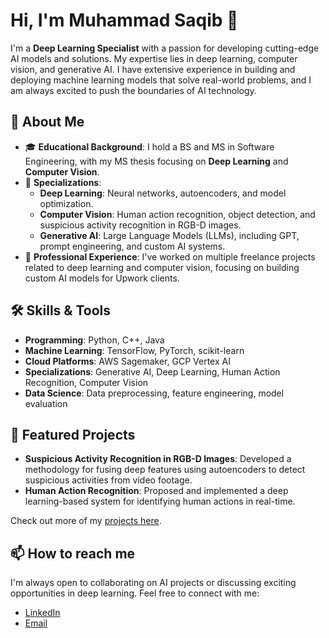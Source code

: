 # Hi, I'm Muhammad Saqib 👋

I'm a **Deep Learning Specialist** with a passion for developing cutting-edge AI models and solutions. My expertise lies in deep learning, computer vision, and generative AI. I have extensive experience in building and deploying machine learning models that solve real-world problems, and I am always excited to push the boundaries of AI technology.

## 🚀 About Me

- 🎓 **Educational Background**: I hold a BS and MS in Software Engineering, with my MS thesis focusing on **Deep Learning** and **Computer Vision**.
- 🧠 **Specializations**: 
  - **Deep Learning**: Neural networks, autoencoders, and model optimization.
  - **Computer Vision**: Human action recognition, object detection, and suspicious activity recognition in RGB-D images.
  - **Generative AI**: Large Language Models (LLMs), including GPT, prompt engineering, and custom AI systems.
- 💼 **Professional Experience**: I've worked on multiple freelance projects related to deep learning and computer vision, focusing on building custom AI models for Upwork clients.

## 🛠️ Skills & Tools

- **Programming**: Python, C++, Java
- **Machine Learning**: TensorFlow, PyTorch, scikit-learn
- **Cloud Platforms**: AWS Sagemaker, GCP Vertex AI
- **Specializations**: Generative AI, Deep Learning, Human Action Recognition, Computer Vision
- **Data Science**: Data preprocessing, feature engineering, model evaluation

## 🌟 Featured Projects

- **Suspicious Activity Recognition in RGB-D Images**: Developed a methodology for fusing deep features using autoencoders to detect suspicious activities from video footage.
- **Human Action Recognition**: Proposed and implemented a deep learning-based system for identifying human actions in real-time.

Check out more of my [projects here](https://github.com/MohammedSaqibMS?tab=repositories).

## 📫 How to reach me

I'm always open to collaborating on AI projects or discussing exciting opportunities in deep learning. Feel free to connect with me:

- [LinkedIn](https://www.linkedin.com/in/muhammad-saqib-b77aa41b6/)
- [Email](mailto:swe.saqib@gmail.com)

